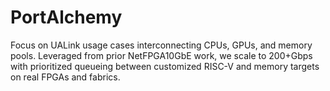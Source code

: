 # PortAlchemy
Focus on UALink usage cases interconnecting CPUs, GPUs, and memory pools.  Leveraged from prior NetFPGA10GbE work, we scale to 200+Gbps with prioritized queueing between customized RISC-V and memory targets on real FPGAs and fabrics.
